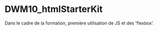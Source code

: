 # DWM10_htmlStarterKit

Dans le cadre de la formation, première utilisation de JS et des 'flexbox'.
